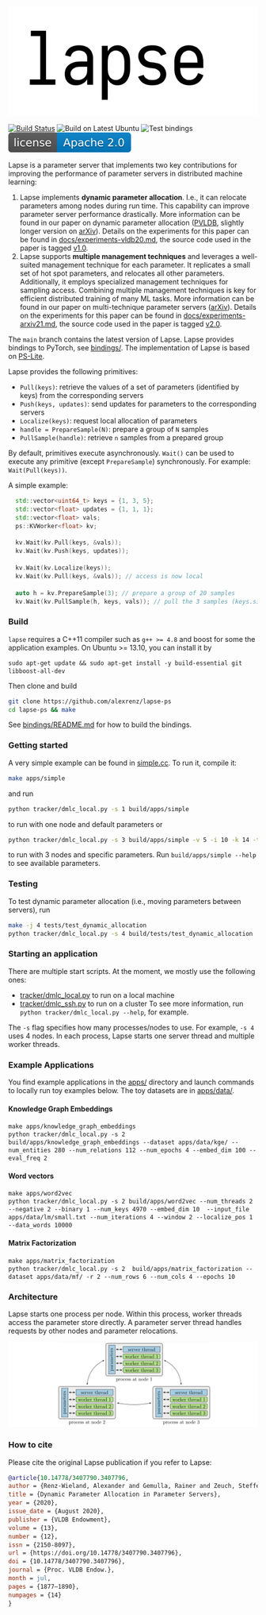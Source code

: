 ![lapse logo](docs/lapse.svg?raw=true) 

[![Build Status](https://travis-ci.org/alexrenz/lapse-ps.svg?branch=main)](https://travis-ci.org/alexrenz/lapse-ps/)
![Build on Latest Ubuntu](https://github.com/alexrenz/lapse-ps/actions/workflows/latest-ubuntu.yml/badge.svg)
![Test bindings](https://github.com/alexrenz/lapse-ps/actions/workflows/bindings.yml/badge.svg)
[![GitHub license](docs/apache2.svg?raw=true)](./LICENSE)

Lapse is a parameter server that implements two key contributions for improving the performance of parameter servers in distributed machine learning:
1. Lapse implements **dynamic parameter allocation**. I.e., it can relocate parameters among nodes during run time. This capability can improve parameter server performance drastically. More information can be found in our paper on dynamic parameter allocation ([PVLDB](https://www.vldb.org/pvldb/vol13/p1877-renz-wieland.pdf), slightly longer version on [arXiv](https://arxiv.org/abs/2002.00655)). Details on the experiments for this paper can be found in [docs/experiments-vldb20.md](docs/experiments-vldb20.md), the source code used in the paper is tagged [v1.0](https://github.com/alexrenz/lapse-ps/releases/tag/v1.0). 
2. Lapse supports **multiple management techniques** and leverages a well-suited management technique for each parameter. It replicates a small set of hot spot parameters, and relocates all other parameters. Additionally, it employs specialized management techniques for sampling access. Combining multiple management techniques is key for efficient distributed training of many ML tasks. More information can be found in our paper on multi-technique parameter servers ([arXiv](https://arxiv.org/abs/2104.00501)). Details on the experiments for this paper can be found in [docs/experiments-arxiv21.md](docs/experiments-arxiv21.md), the source code used in the paper is tagged [v2.0](https://github.com/alexrenz/lapse-ps/releases/tag/v2.0).

The `main` branch contains the latest version of Lapse. Lapse provides bindings to PyTorch, see [bindings/](bindings/). The implementation of Lapse is based on [PS-Lite](https://github.com/dmlc/ps-lite).

Lapse provides the following primitives: 
- `Pull(keys)`: retrieve the values of a set of parameters (identified by keys) from the corresponding servers 
- `Push(keys, updates)`: send updates for parameters to the corresponding servers
- `Localize(keys)`: request local allocation of parameters
- `handle = PrepareSample(N)`: prepare a group of `N` samples
- `PullSample(handle)`: retrieve `n` samples from a prepared group

By default, primitives execute asynchronously. `Wait()` can be used to execute any primitive (except `PrepareSample`) synchronously. For example: `Wait(Pull(keys))`.


A simple example:

```c++
  std::vector<uint64_t> keys = {1, 3, 5};
  std::vector<float> updates = {1, 1, 1};
  std::vector<float> vals;
  ps::KVWorker<float> kv;

  kv.Wait(kv.Pull(keys, &vals));
  kv.Wait(kv.Push(keys, updates));

  kv.Wait(kv.Localize(keys));
  kv.Wait(kv.Pull(keys, &vals)); // access is now local
  
  auto h = kv.PrepareSample(3); // prepare a group of 20 samples
  kv.Wait(kv.PullSample(h, keys, vals)); // pull the 3 samples (keys.size() determines how many samples are pulled)
```

### Build

`lapse` requires a C++11 compiler such as `g++ >= 4.8` and boost for some the application examples. On Ubuntu >= 13.10, you
can install it by
```
sudo apt-get update && sudo apt-get install -y build-essential git libboost-all-dev
```

Then clone and build

```bash
git clone https://github.com/alexrenz/lapse-ps
cd lapse-ps && make
```

See [bindings/README.md](bindings/README.md) for how to build the bindings.

### Getting started

A very simple example can be found in [simple.cc](apps/simple.cc). To run it, compile it:

```bash
make apps/simple
```

and run

```bash
python tracker/dmlc_local.py -s 1 build/apps/simple
```

to run with one node and default parameters or 

```bash
python tracker/dmlc_local.py -s 3 build/apps/simple -v 5 -i 10 -k 14 -t 4
```
to run with 3 nodes and specific parameters. Run `build/apps/simple --help` to see available parameters.

### Testing
To test dynamic parameter allocation (i.e., moving parameters between servers), run

```bash
make -j 4 tests/test_dynamic_allocation
python tracker/dmlc_local.py -s 4 build/tests/test_dynamic_allocation
```



### Starting an application

There are multiple start scripts. At the moment, we mostly use the following ones:
- [tracker/dmlc_local.py](tracker/dmlc_local.py) to run on a local machine
- [tracker/dmlc_ssh.py](tracker/dmlc_ssh.py) to run on a cluster
To see more information, run `python tracker/dmlc_local.py --help`, for example.

The `-s` flag specifies how many processes/nodes to use. For example, `-s 4` uses 4 nodes. In each process, Lapse starts one server thread and multiple worker threads. 

### Example Applications

You find example applications in the [apps/](apps/) directory and launch commands to locally run toy examples below. The toy datasets are in [apps/data/](apps/data/). 


#### Knowledge Graph Embeddings
```
make apps/knowledge_graph_embeddings
python tracker/dmlc_local.py -s 2 build/apps/knowledge_graph_embeddings --dataset apps/data/kge/ --num_entities 280 --num_relations 112 --num_epochs 4 --embed_dim 100 --eval_freq 2
```

#### Word vectors
```
make apps/word2vec
python tracker/dmlc_local.py -s 2 build/apps/word2vec --num_threads 2 --negative 2 --binary 1 --num_keys 4970 --embed_dim 10  --input_file apps/data/lm/small.txt --num_iterations 4 --window 2 --localize_pos 1 --data_words 10000
```

#### Matrix Factorization

```
make apps/matrix_factorization
python tracker/dmlc_local.py -s 2  build/apps/matrix_factorization --dataset apps/data/mf/ -r 2 --num_rows 6 --num_cols 4 --epochs 10
```

### Architecture

Lapse starts one process per node. Within this process, worker threads access the parameter store directly. A parameter server thread handles requests by other nodes and parameter relocations.

![architecture](docs/architecture.png?raw=true)


### How to cite
Please cite the original Lapse publication if you refer to Lapse:

```bibtex
@article{10.14778/3407790.3407796,
author = {Renz-Wieland, Alexander and Gemulla, Rainer and Zeuch, Steffen and Markl, Volker},
title = {Dynamic Parameter Allocation in Parameter Servers},
year = {2020},
issue_date = {August 2020},
publisher = {VLDB Endowment},
volume = {13},
number = {12},
issn = {2150-8097},
url = {https://doi.org/10.14778/3407790.3407796},
doi = {10.14778/3407790.3407796},
journal = {Proc. VLDB Endow.},
month = jul,
pages = {1877–1890},
numpages = {14}
}
```

